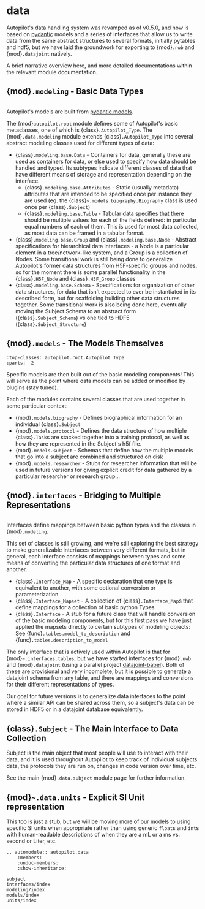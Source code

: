 # data



Autopilot's data handling system was revamped as of v0.5.0, and now is based on [pydantic](https://pydantic-docs.helpmanual.io/)
models and a series of interfaces that allow us to write data from the same abstract structures to several formats, initially
pytables and hdf5, but we have laid the groundwork for exporting to {mod}`.nwb` and {mod}`.datajoint` natively.

A brief narrative overview here, and more detailed documentations within the relevant module documentation.

## {mod}`.modeling` - Basic Data Types

```{inheritance-diagram} autopilot.data.modeling.base

```

Autopilot's models are built from [pydantic models](https://pydantic-docs.helpmanual.io/usage/models/). 

The {mod}`autopilot.root` module defines some of Autopilot's basic metaclasses, one of which is {class}`.Autopilot_Type`.
The {mod}`.data.modeling` module extends {class}`.Autopilot_Type` into several abstract modeling classes used for different
types of data:

* {class}`.modeling.base.Data` - Containers for data, generally these are used as containers for data, or else used to
  specify how data should be handled and typed. Its subtypes indicate different classes of data that have different 
  means of storage and representation depending on the interface.
    * {class}`.modeling.base.Attributes` - Static (usually metadata) attributes that are intended to be specified once
      per instance they are used (eg. the {class}`~.models.biography.Biography` class is used once per {class}`.Subject`)
    * {class}`.modeling.base.Table` - Tabular data specifies that there should be multiple values for each of the
      fields defined: in particular equal numbers of each of them. This is used for most data collected, as most data
      can be framed in a tabular format.
* {class}`.modeling.base.Group` and {class}`.modeling.base.Node` - Abstract specifications for hierarchical data
  interfaces - a Node is a particular element in a tree/network-like system, and a Group is a collection of Nodes.
  Some transitional work is still being done to generalize Autopilot's former data structures from H5F-specific
  groups and nodes, so for the moment there is some parallel functionality in the {class}`.H5F_Node` and {class}`.H5F_Group`
  classes
* {class}`.modeling.base.Schema` - Specifications for organization of other data structures, for data that isn't expected
  to ever be instantiated in its described form, but for scaffolding building other data structures together. Some transitional
  work is also being done here, eventually moving the Subject Schema to an abstract form ({class}`.Subject_Schema`)
  vs one tied to HDF5 ({class}`.Subject_Structure`)

## {mod}`.models` - The Models Themselves

```{inheritance-diagram} autopilot.data.models.biography autopilot.data.models.protocol autopilot.data.models.researcher autopilot.data.models.subject
:top-classes: autopilot.root.Autopilot_Type
:parts: -2
```

Specific models are then built out of the basic modeling components! This will serve as the point where data models can be
added or modified by plugins (stay tuned).

Each of the modules contains several classes that are used together in some particular context:

* {mod}`.models.biography` - Defines biographical information for an individual {class}`.Subject`
* {mod}`.models.protocol` - Defines the data structure of how multiple {class}`.Task`s are stacked together into a training protocol,
  as well as how they are represented in the Subject's h5f file.
* {mod}`.models.subject` - Schemas that define how the multiple models that go into a subject are combined and structured on disk
* {mod}`.models.researcher` - Stubs for researcher information that will be used in future versions for giving explicit
  credit for data gathered by a particular researcher or research group...

## {mod}`.interfaces` - Bridging to Multiple Representations

```{inheritance-diagram} autopilot.data.interfaces.base autopilot.data.interfaces.tables autopilot.data.interfaces.datajoint autopilot.data.interfaces.nwb

```

Interfaces define mappings between basic python types and the classes in {mod}`.modeling`. 

This set of classes is still growing, and we're still exploring the best strategy to make generalizable interfaces
between very different formats, but in general, each interface consists of mappings between types and some means of converting
the particular data structures of one format and another.

* {class}`.Interface_Map` - A specific declaration that one type is equivalent to another, with some optional conversion or parameterization
* {class}`.Interface_Mapset` - A collection of {class}`.Interface_Map`s that define mappings for a collection of basic python Types
* {class}`.Interface` - A stub for a future class that will handle conversion of the basic modeling components, but 
  for this first pass we have just applied the mapsets directly to certain subtypes of modeling objects: See {func}`.tables.model_to_description`
  and {func}`.tables.description_to_model`

The only interface that is actively used within Autopilot is that for {mod}`~.interfaces.tables`, but we have 
started interfaces for {mod}`.nwb` and {mod}`.datajoint` (using a parallel project [datajoint-babel](https://github.com/auto-pi-lot/datajoint-babel)).
Both of these are provisional and very incomplete, but it is possible to generate a datajoint schema from any
table, and there are mappings and conversions for their different representations of types.

Our goal for future versions is to generalize data interfaces to the point where a similar API can be shared across
them, so a subject's data can be stored in HDF5 or in a datajoint database equivalently.

## {class}`.Subject` - The Main Interface to Data Collection

Subject is the main object that most people will use to interact with their data, and it is used throughout Autopilot
to keep track of individual subjects data, the protocols they are run on, changes in code version over time, etc.

See the main {mod}`.data.subject` module page for further information.

## {mod}`~.data.units` - Explicit SI Unit representation

This too is just a stub, but we will be moving more of our models to using specific SI units when appropriate rather
than using generic `float`s and `int`s with human-readable descriptions of when they are a mL or a ms vs. second or Liter, etc.




```{eval-rst}
.. automodule:: autopilot.data
    :members:
    :undoc-members:
    :show-inheritance:
```

```{toctree}
subject
interfaces/index
modeling/index
models/index
units/index
```

